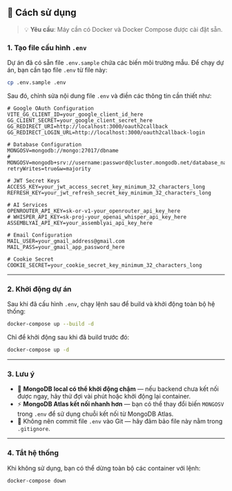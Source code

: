 ## 🚀 Cách sử dụng

> 💡 **Yêu cầu**: Máy cần có Docker và Docker Compose được cài đặt sẵn.

### 1. Tạo file cấu hình `.env`

Dự án đã có sẵn file `.env.sample` chứa các biến môi trường mẫu. Để chạy dự án, bạn cần tạo file `.env` từ file này:

```bash
cp .env.sample .env
```

Sau đó, chỉnh sửa nội dung file `.env` và điền các thông tin cần thiết như:

```dotenv
# Google OAuth Configuration
VITE_GG_CLIENT_ID=your_google_client_id_here
GG_CLIENT_SECRET=your_google_client_secret_here
GG_REDIRECT_URI=http://localhost:3000/oauth2callback
GG_REDIRECT_LOGIN_URL=http://localhost:3000/oauth2callback-login

# Database Configuration
MONGOSV=mongodb://mongo:27017/dbname
# MONGOSV=mongodb+srv://username:password@cluster.mongodb.net/database_name?retryWrites=true&w=majority

# JWT Secret Keys
ACCESS_KEY=your_jwt_access_secret_key_minimum_32_characters_long
REFRESH_KEY=your_jwt_refresh_secret_key_minimum_32_characters_long

# AI Services
OPENROUTER_API_KEY=sk-or-v1-your_openrouter_api_key_here
# WHISPER_API_KEY=sk-proj-your_openai_whisper_api_key_here
ASSEMBLYAI_API_KEY=your_assemblyai_api_key_here

# Email Configuration
MAIL_USER=your_gmail_address@gmail.com
MAIL_PASS=your_gmail_app_password_here

# Cookie Secret
COOKIE_SECRET=your_cookie_secret_key_minimum_32_characters_long
```

---

### 2. Khởi động dự án

Sau khi đã cấu hình `.env`, chạy lệnh sau để build và khởi động toàn bộ hệ thống:

```bash
docker-compose up --build -d
```

Chỉ để khởi động sau khi đã build trước đó:

```bash
docker-compose up -d
```

---

### 3. Lưu ý

- 🐢 **MongoDB local có thể khởi động chậm** — nếu backend chưa kết nối được ngay, hãy thử đợi vài phút hoặc khởi động lại container.
- ⚡ **MongoDB Atlas kết nối nhanh hơn** — bạn có thể thay đổi biến `MONGOSV` trong `.env` để sử dụng chuỗi kết nối từ MongoDB Atlas.
- 🔐 Không nên commit file `.env` vào Git — hãy đảm bảo file này nằm trong `.gitignore`.

---

### 4. Tắt hệ thống

Khi không sử dụng, bạn có thể dừng toàn bộ các container với lệnh:

```bash
docker-compose down
```
